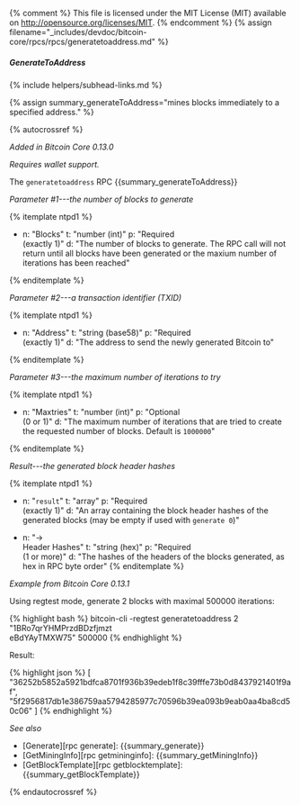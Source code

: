 {% comment %}
This file is licensed under the MIT License (MIT) available on
http://opensource.org/licenses/MIT.
{% endcomment %}
{% assign filename="_includes/devdoc/bitcoin-core/rpcs/rpcs/generatetoaddress.md" %}

##### GenerateToAddress
{% include helpers/subhead-links.md %}

{% assign summary_generateToAddress="mines blocks immediately to a specified address." %}

{% autocrossref %}

*Added in Bitcoin Core 0.13.0*

*Requires wallet support.*

The `generatetoaddress` RPC {{summary_generateToAddress}}

*Parameter #1---the number of blocks to generate*

{% itemplate ntpd1 %}
- n: "Blocks"
  t: "number (int)"
  p: "Required<br>(exactly 1)"
  d: "The number of blocks to generate.  The RPC call will not return until all blocks have been generated or the maxium number of iterations has been reached"
  
{% enditemplate %}

*Parameter #2---a transaction identifier (TXID)*

{% itemplate ntpd1 %}
- n: "Address"
  t: "string (base58)"
  p: "Required<br>(exactly 1)"
  d: "The address to send the newly generated Bitcoin to"
  
{% enditemplate %}

*Parameter #3---the maximum number of iterations to try*

{% itemplate ntpd1 %}
- n: "Maxtries"
  t: "number (int)"
  p: "Optional<br>(0 or 1)"
  d: "The maximum number of iterations that are tried to create the requested number of blocks.  Default is `1000000`"

{% enditemplate %}

*Result---the generated block header hashes*

{% itemplate ntpd1 %}
- n: "`result`"
  t: "array"
  p: "Required<br>(exactly 1)"
  d: "An array containing the block header hashes of the generated blocks (may be empty if used with `generate 0`)"

- n: "→<br>Header Hashes"
  t: "string (hex)"
  p: "Required<br>(1 or more)"
  d: "The hashes of the headers of the blocks generated, as hex in RPC byte order"
{% enditemplate %}

*Example from Bitcoin Core 0.13.1*

Using regtest mode, generate 2 blocks with maximal 500000 iterations:

{% highlight bash %}
bitcoin-cli -regtest generatetoaddress 2 "1BRo7qrYHMPrzdBDzfjmzt\
eBdYAyTMXW75" 500000
{% endhighlight %}

Result:

{% highlight json %}
[
    "36252b5852a5921bdfca8701f936b39edeb1f8c39fffe73b0d8437921401f9af",
    "5f2956817db1e386759aa5794285977c70596b39ea093b9eab0aa4ba8cd50c06"
]
{% endhighlight %}

*See also*

* [Generate][rpc generate]: {{summary_generate}}
* [GetMiningInfo][rpc getmininginfo]: {{summary_getMiningInfo}}
* [GetBlockTemplate][rpc getblocktemplate]: {{summary_getBlockTemplate}}

{% endautocrossref %}
